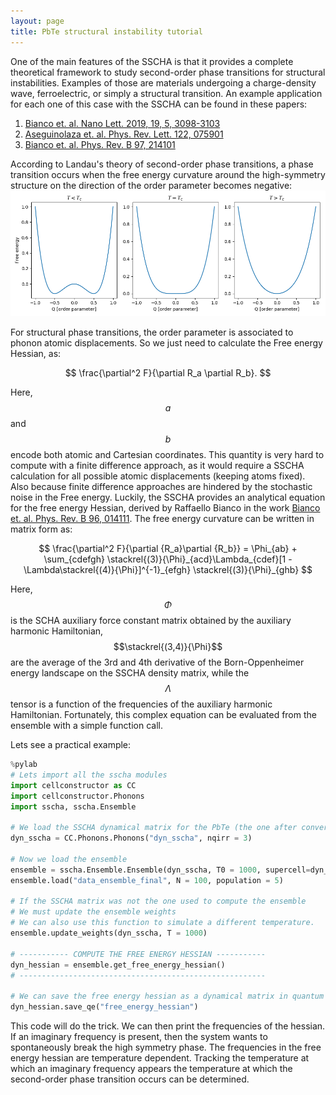 ```yaml
---
layout: page
title: PbTe structural instability tutorial
---
```


One of the main features of the SSCHA is that it provides a complete theoretical framework to study second-order phase transitions for structural instabilities. Examples of those are materials undergoing a charge-density wave, ferroelectric, or simply a structural transition. An example application for each one of this case with the SSCHA can be found in these papers:
1. [Bianco et. al. Nano Lett. 2019, 19, 5, 3098-3103](https://pubs.acs.org/doi/abs/10.1021/acs.nanolett.9b00504)
2. [Aseguinolaza et. al. Phys. Rev. Lett. 122, 075901](https://journals.aps.org/prl/abstract/10.1103/PhysRevLett.122.075901)
3. [Bianco et. al. Phys. Rev. B 97, 214101](https://journals.aps.org/prb/abstract/10.1103/PhysRevB.97.214101)

According to Landau's theory of second-order phase transitions, a phase transition occurs when the free energy curvature around the high-symmetry structure on the direction of the order parameter becomes negative:
![](second_order.png)

For structural phase transitions, the order parameter is associated to phonon atomic displacements. So we just need to calculate the Free energy Hessian, as:

$$
\frac{\partial^2 F}{\partial R_a \partial R_b}.
$$

Here, $$a$$ and $$b$$ encode both atomic and Cartesian coordinates.
This quantity is very hard to compute with a finite difference approach, as it would require a SSCHA calculation for all possible atomic displacements (keeping atoms fixed). Also because finite difference approaches are hindered by the stochastic noise in the Free energy. Luckily, the SSCHA provides an analytical equation for the free energy Hessian, derived by Raffaello Bianco in the work [Bianco et. al. Phys. Rev. B 96, 014111](https://journals.aps.org/prb/abstract/10.1103/PhysRevB.96.014111).
The free energy curvature can be written in matrix form as:

$$
\frac{\partial^2 F}{\partial {R_a}\partial {R_b}} = \Phi_{ab} + \sum_{cdefgh} \stackrel{(3)}{\Phi}_{acd}\Lambda_{cdef}[1 - \Lambda\stackrel{(4)}{\Phi}]^{-1}_{efgh} \stackrel{(3)}{\Phi}_{ghb}
$$

Here, $$\Phi$$ is the SCHA auxiliary force constant matrix obtained by the auxiliary harmonic Hamiltonian, $$\stackrel{(3,4)}{\Phi}$$ are the average of the 3rd and 4th derivative of the Born-Oppenheimer energy landscape on the SSCHA density matrix, while the $$\Lambda$$ tensor is a function of the frequencies of the auxiliary harmonic Hamiltonian.
Fortunately, this complex equation can be evaluated from the ensemble with a simple function call.

Lets see a practical example:

```python
%pylab
# Lets import all the sscha modules
import cellconstructor as CC
import cellconstructor.Phonons
import sscha, sscha.Ensemble

# We load the SSCHA dynamical matrix for the PbTe (the one after convergence)
dyn_sscha = CC.Phonons.Phonons("dyn_sscha", nqirr = 3)

# Now we load the ensemble
ensemble = sscha.Ensemble.Ensemble(dyn_sscha, T0 = 1000, supercell=dyn_sscha.GetSupercell())
ensemble.load("data_ensemble_final", N = 100, population = 5)

# If the SSCHA matrix was not the one used to compute the ensemble
# We must update the ensemble weights
# We can also use this function to simulate a different temperature.
ensemble.update_weights(dyn_sscha, T = 1000)

# ----------- COMPUTE THE FREE ENERGY HESSIAN -----------
dyn_hessian = ensemble.get_free_energy_hessian()
# -------------------------------------------------------

# We can save the free energy hessian as a dynamical matrix in quantum espresso format
dyn_hessian.save_qe("free_energy_hessian")
```

This code will do the trick. We can then print the frequencies of the hessian. If an imaginary frequency is present, then the system wants to spontaneously break the high symmetry phase. The frequencies in the free energy hessian are temperature dependent. Tracking the temperature at which an imaginary frequency appears the temperature at which the second-order phase transition occurs can be determined.



